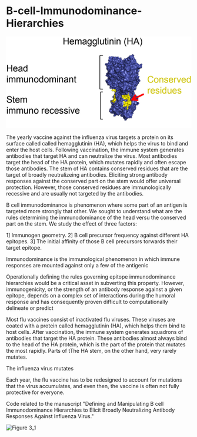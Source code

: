 # B-cell-Immunodominance-Hierarchies

![](/images/HA_2.jpg)

The yearly vaccine against the influenza virus targets a protein on its surface called called hemagglutinin (HA), which helps the virus to bind and enter the host cells.
Following vaccination, the immune system generates antibodies that target HA and can neutralize the virus. Most antibodies target the head of the HA protein, which mutates rapidly and often escape those antibodies. The stem of HA contains conserved residues that are the target of broadly neutralizeing antibodies. Eliciting strong antibody responses against the conserved part on the stem would offer universal protection. However, those conserved residues are immunologically recessive and are usually not targeted by the antibodies.


B cell immunodominance is phenomenon where some part of an antigen is targeted more strongly that other. We sought to understand what are the rules determining the immunodominance of the head versu the conserved part on the stem. We study the effect of three factors:

1] Immunogen geometry.
2] B cell precursor frequency against different HA epitopes.
3] The initial affinity of those B cell precursors torwards their target epitope.

Immunodominance is the immunological phenomenon in which immune responses are mounted against only a few of the antigenic

Operationally defining the rules governing epitope immunodominance hierarchies would be a critical asset in subverting this property. However, immunogenicity, or the strength of an antibody response against a given epitope, depends on a complex set of interactions during the humoral response and has consequently proven difficult to computationally delineate or predict 

Most flu vaccines consist of inactivated flu viruses. These viruses are coated with a protein called hemagglutinin (HA), which helps them bind to host cells. After vaccination, the immune system generates squadrons of antibodies that target the HA protein. These antibodies almost always bind to the head of the HA protein, which is the part of the protein that mutates the most rapidly. Parts of tThe HA stem, on the other hand, very rarely mutates. 

The influenza virus mutates

Each year, the flu vaccine has to be redesigned to account for mutations that the virus accumulates, and even then, the vaccine is often not fully protective for everyone. 

Code related to the manuscript "Defining and Manipulating B cell Immunodominance Hierarchies to Elicit Broadly Neutralizing Antibody Responses Against Influenza Virus."





![Figure 3_1](https://user-images.githubusercontent.com/17319617/94994644-eca56f00-0566-11eb-80f5-99b37c90b9f5.jpg)
